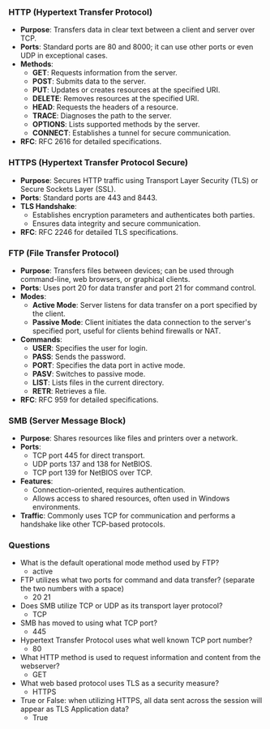 ### HTTP (Hypertext Transfer Protocol)

- **Purpose**: Transfers data in clear text between a client and server over TCP.
- **Ports**: Standard ports are 80 and 8000; it can use other ports or even UDP in exceptional cases.
- **Methods**:
    - **GET**: Requests information from the server.
    - **POST**: Submits data to the server.
    - **PUT**: Updates or creates resources at the specified URI.
    - **DELETE**: Removes resources at the specified URI.
    - **HEAD**: Requests the headers of a resource.
    - **TRACE**: Diagnoses the path to the server.
    - **OPTIONS**: Lists supported methods by the server.
    - **CONNECT**: Establishes a tunnel for secure communication.
- **RFC**: RFC 2616 for detailed specifications.

### HTTPS (Hypertext Transfer Protocol Secure)

- **Purpose**: Secures HTTP traffic using Transport Layer Security (TLS) or Secure Sockets Layer (SSL).
- **Ports**: Standard ports are 443 and 8443.
- **TLS Handshake**:
    - Establishes encryption parameters and authenticates both parties.
    - Ensures data integrity and secure communication.
- **RFC**: RFC 2246 for detailed TLS specifications.

### FTP (File Transfer Protocol)

- **Purpose**: Transfers files between devices; can be used through command-line, web browsers, or graphical clients.
- **Ports**: Uses port 20 for data transfer and port 21 for command control.
- **Modes**:
    - **Active Mode**: Server listens for data transfer on a port specified by the client.
    - **Passive Mode**: Client initiates the data connection to the server's specified port, useful for clients behind firewalls or NAT.
- **Commands**:
    - **USER**: Specifies the user for login.
    - **PASS**: Sends the password.
    - **PORT**: Specifies the data port in active mode.
    - **PASV**: Switches to passive mode.
    - **LIST**: Lists files in the current directory.
    - **RETR**: Retrieves a file.
- **RFC**: RFC 959 for detailed specifications.

### SMB (Server Message Block)

- **Purpose**: Shares resources like files and printers over a network.
- **Ports**:
    - TCP port 445 for direct transport.
    - UDP ports 137 and 138 for NetBIOS.
    - TCP port 139 for NetBIOS over TCP.
- **Features**:
    - Connection-oriented, requires authentication.
    - Allows access to shared resources, often used in Windows environments.
- **Traffic**: Commonly uses TCP for communication and performs a handshake like other TCP-based protocols.

### Questions
- What is the default operational mode method used by FTP?
	- active
- FTP utilizes what two ports for command and data transfer? (separate the two numbers with a space)
	- 20 21
- Does SMB utilize TCP or UDP as its transport layer protocol?
	- TCP
- SMB has moved to using what TCP port?
	- 445
- Hypertext Transfer Protocol uses what well known TCP port number?
	- 80
- What HTTP method is used to request information and content from the webserver?
	- GET
- What web based protocol uses TLS as a security measure?
	- HTTPS
- True or False: when utilizing HTTPS, all data sent across the session will appear as TLS Application data?
	- True